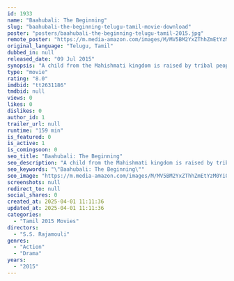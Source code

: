 ```yaml
---
id: 1933
name: "Baahubali: The Beginning"
slug: "baahubali-the-beginning-telugu-tamil-movie-download"
poster: "posters/baahubali-the-beginning-telugu-tamil-2015.jpg"
remote_poster: "https://m.media-amazon.com/images/M/MV5BM2YxZThhZmEtYzM0Yi00OWYxLWI4NGYtM2Y2ZDNmOGE0ZWQzXkEyXkFqcGc@._V1_SX300.jpg"
original_language: "Telugu, Tamil"
dubbed_in: null
released_date: "09 Jul 2015"
synopsis: "A child from the Mahishmati kingdom is raised by tribal people and one day learns about his royal heritage, his father's bravery in battle and a mission to overthrow the incumbent ruler."
type: "movie"
rating: "8.0"
imdbid: "tt2631186"
tmdbid: null
views: 0
likes: 0
dislikes: 0
author_id: 1
trailer_url: null
runtime: "159 min"
is_featured: 0
is_active: 1
is_comingsoon: 0
seo_title: "Baahubali: The Beginning"
seo_description: "A child from the Mahishmati kingdom is raised by tribal people and one day learns about his royal heritage, his father's bravery in battle and a mission to overthrow the incumbent ruler."
seo_keywords: "\"Baahubali: The Beginning\""
seo_image: "https://m.media-amazon.com/images/M/MV5BM2YxZThhZmEtYzM0Yi00OWYxLWI4NGYtM2Y2ZDNmOGE0ZWQzXkEyXkFqcGc@._V1_SX300.jpg"
screenshots: null
redirect_to: null
social_shares: 0
created_at: 2025-04-01 11:11:36
updated_at: 2025-04-01 11:11:36
categories:
  - "Tamil 2015 Movies"
directors:
  - "S.S. Rajamouli"
genres:
  - "Action"
  - "Drama"
years:
  - "2015"
---
```

